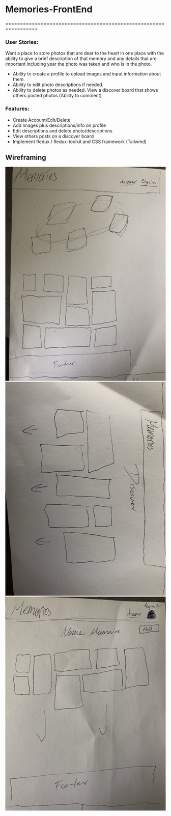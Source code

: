# Memories-FrontEnd

=================================================================

### User Stories:

Want a place to store photos that are dear to the heart in one place with the ability to give a brief description of that memory and any details that are important including year the photo was taken and who is in the photo.

- Ability to create a profile to upload images and input information about them.
- Ability to edit photo descriptions if needed.
- Ability to delete photos as needed.
  View a discover board that shows others posted photos.(Ability to comment)

### Features:

- Create Account/Edit/Delete
- Add Images plus descriptions/info on profile
- Edit descriptions and delete photo/descriptions
- View others posts on a discover board
- Implement Redux / Redux-toolkit and CSS framework (Tailwind)

## Wireframing

![Main Page](wireframes/memories-wireframe-main.jpeg)
![User Page](wireframes/wireframe-user.jpeg)
![Discover Page](wireframes/wireframe-discover.jpeg)
